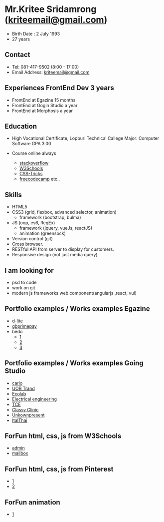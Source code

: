# Mr.Kritee Sridamrong (kriteemail@gmail.com)

- Birth Date : 2 July 1993
- 27 years

## Contact

- Tel: 081-417-9502 (8:00 - 17:00)
- Email Address: kriteemail@gmail.com

## Experiences FrontEnd Dev 3 years

- FrontEnd at Egazine 15 months
- FrontEnd at Gogin Studio a year
- FrontEnd at Morphosis a year

## Education

- High Vocational Certificate, Lopburi Technical Callege Major: Computer Software GPA 3.00

- Course online always
  - [stackoverflow](https://stackoverflow.com/)
  - [W3Schools](https://www.w3schools.com/)
  - [CSS-Tricks](https://css-tricks.com/)
  - [freecodecamp](https://www.freecodecamp.org/) etc..

## Skills

- HTML5
- CSS3 (grid, flexbox, advanced selector, animation)
  - framework (bootstrap, bulma)
- JS (oop, es6, RegEx)
  - framework (jquery, vueJs, reactJS)
  - animation (greensock)
- Version control (git)
- Cross browser.
- RESTful API from server to display for customers.
- Responsive design (not just media query)

## I am looking for

- psd to code
- work on git
- modern js frameworks web component(angularjs ,react, vul)

## Portfolio examples / Works examples Egazine

- <a href="http://www.d-lite.co.th/" target="_blank">d-lite</a>
- <a href="https://www.gbprimepay.com/" target="_blank">gbprimepay</a>
- bedo
  - <a href="http://dmiceplanner.businesseventsthailand.com/dmice/campaign-d-c.php" target="_blank">1</a>
  - <a href="http://dmiceplanner.businesseventsthailand.com/dmice/campaign-d-e.php" target="_blank">2</a>
  - <a href="http://dmiceplanner.businesseventsthailand.com/dmice/copromotionwithtat.php" target="_blank">3</a>

## Portfolio examples / Works examples Going Studio


- <a href="https://cariogolfcart.com/" target="_blank">cario</a>
- <a href="https://kriteet.github.io/portfolio/work/Uob/" target="_blank">UOB Trand</a>
- <a href="http://ecolab-service.co.th/" target="_blank">Ecolab</a>
- <a href="http://ee.eng.su.ac.th/" target="_blank">Electrical engineering</a>
- <a href="http://tcesolutions.com/" target="_blank">TCE</a>
- <a href="http://classyclinic.com/" target="_blank">Classy Clinic</a>
- <a href="https://unknownpresent.com/" target="_blank">Unkownpresent</a>
- <a href="http://www.italthaiengineering.com/backupGoing/" target="_blank">ItalThai</a>

## ForFun html, css, js from W3Schools

- <a href="https://kriteet.github.io/portfolio/work/admin/index.html" target="_blank">admin</a>
- <a href="https://kriteet.github.io/portfolio/work/mailbox/index.html" target="_blank">mailbox</a>

## ForFun html, css, js from Pinterest

- <a href="https://kriteet.github.io/portfolio/work/psd1/index.html" target="_blank">1</a>
- <a href="https://kriteet.github.io/portfolio/work/psd2/index.html" target="_blank">2</a>

## ForFun animation

- <a href="https://kriteet.github.io/portfolio/work/psd1-animation/index.html" target="_blank">1</a>
